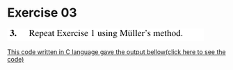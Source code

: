 # Exercise 03

![image](image.png)

[This code written in C language gave the output bellow(click here to see the code)](ex03.c)

